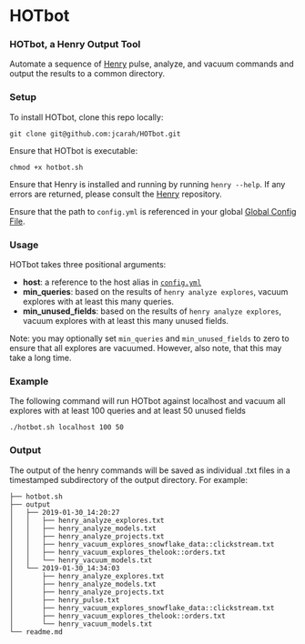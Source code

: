 # HOTbot

### HOTbot, a Henry Output Tool

Automate a sequence of [Henry](https://github.com/josephaxisa/henry) pulse, analyze, and vacuum commands and output the results to a common directory.

### Setup

To install HOTbot, clone this repo locally:

```git clone git@github.com:jcarah/HOTbot.git```

Ensure that HOTbot is executable:

```chmod +x hotbot.sh```

Ensure that Henry is installed and running by running ```henry --help```. If any errors are returned, please consult the [Henry](https://github.com/josephaxisa/henry) repository.

Ensure that the path to `config.yml` is referenced in your global [Global Config File](https://github.com/josephaxisa/henry#global-config-file).

### Usage

HOTbot takes three positional arguments:
- **host**: a reference to the host alias in [`config.yml`](https://github.com/josephaxisa/henry#storing-credentials)
- **min_queries**: based on the results of `henry analyze explores`, vacuum explores with at least this many queries.
- **min_unused_fields**: based on the results of `henry analyze explores`, vacuum explores with at least this many unused fields.

Note: you may optionally set `min_queries` and `min_unused_fields` to zero to ensure that all explores are vacuumed. However, also note, that this may take a long time.

### Example

The following command will run HOTbot against localhost and vacuum all explores with at least 100 queries and at least 50 unused fields

```./hotbot.sh localhost 100 50```

### Output

The output of the henry commands will be saved as individual .txt files in a timestamped subdirectory of the output directory. For example:

```
├── hotbot.sh
├── output
│   ├── 2019-01-30_14:20:27
│   │   ├── henry_analyze_explores.txt
│   │   ├── henry_analyze_models.txt
│   │   ├── henry_analyze_projects.txt
│   │   ├── henry_vacuum_explores_snowflake_data::clickstream.txt
│   │   ├── henry_vacuum_explores_thelook::orders.txt
│   │   └── henry_vacuum_models.txt
│   └── 2019-01-30_14:34:03
│       ├── henry_analyze_explores.txt
│       ├── henry_analyze_models.txt
│       ├── henry_analyze_projects.txt
│       ├── henry_pulse.txt
│       ├── henry_vacuum_explores_snowflake_data::clickstream.txt
│       ├── henry_vacuum_explores_thelook::orders.txt
│       └── henry_vacuum_models.txt
└── readme.md
```
